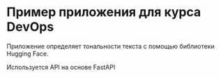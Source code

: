 # Пример приложения для курса DevOps

Приложение определяет тональности текста с помощью библиотеки Hugging Face.

Используется API на основе FastAPI


